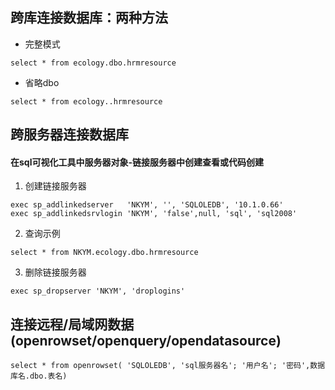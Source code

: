 ## 跨库连接数据库：两种方法
* 完整模式

`select * from ecology.dbo.hrmresource`

* 省略dbo 

`select * from ecology..hrmresource`

## 跨服务器连接数据库
#### 在sql可视化工具中服务器对象-链接服务器中创建查看或代码创建

1. 创建链接服务器
```
exec sp_addlinkedserver   'NKYM', '', 'SQLOLEDB', '10.1.0.66'   
exec sp_addlinkedsrvlogin 'NKYM', 'false',null, 'sql', 'sql2008' 
```  
2. 查询示例

`select * from NKYM.ecology.dbo.hrmresource`

3. 删除链接服务器

`exec sp_dropserver 'NKYM', 'droplogins'`

## 连接远程/局域网数据(openrowset/openquery/opendatasource) 

``` 
select * from openrowset( 'SQLOLEDB', 'sql服务器名'; '用户名'; '密码',数据库名.dbo.表名)

```